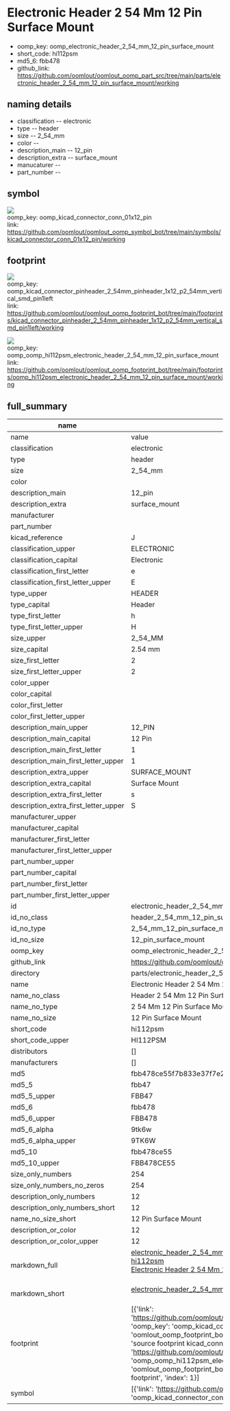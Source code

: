 # Electronic Header 2 54 Mm 12 Pin Surface Mount

  
* oomp_key: oomp_electronic_header_2_54_mm_12_pin_surface_mount 
* short_code: hi112psm
* md5_6: fbb478  
* github_link: https://github.com/oomlout/oomlout_oomp_part_src/tree/main/parts/electronic_header_2_54_mm_12_pin_surface_mount/working  
## naming details
* classification -- electronic
* type -- header
* size -- 2_54_mm
* color -- 
* description_main -- 12_pin
* description_extra -- surface_mount
* manucaturer -- 
* part_number -- 



## symbol

![](symbol/{index}/working/working_600.png)  
oomp_key: oomp_kicad_connector_conn_01x12_pin  
link: https://github.com/oomlout/oomlout_oomp_symbol_bot/tree/main/symbols/kicad_connector_conn_01x12_pin/working  

## footprint

![](footprint/{index}/working/working_600.png)  
oomp_key: oomp_kicad_connector_pinheader_2_54mm_pinheader_1x12_p2_54mm_vertical_smd_pin1left  
link: https://github.com/oomlout/oomlout_oomp_footprint_bot/tree/main/footprints/kicad_connector_pinheader_2_54mm_pinheader_1x12_p2_54mm_vertical_smd_pin1left/working  

![](footprint/{index}/working/working_600.png)  
oomp_key: oomp_oomp_hi112psm_electronic_header_2_54_mm_12_pin_surface_mount  
link: https://github.com/oomlout/oomlout_oomp_footprint_bot/tree/main/footprints/oomp_hi112psm_electronic_header_2_54_mm_12_pin_surface_mount/working  

## full_summary
| name | value | 
| --- | --- | 
| name | value | 
| classification | electronic | 
| type | header | 
| size | 2_54_mm | 
| color |  | 
| description_main | 12_pin | 
| description_extra | surface_mount | 
| manufacturer |  | 
| part_number |  | 
| kicad_reference | J | 
| classification_upper | ELECTRONIC | 
| classification_capital | Electronic | 
| classification_first_letter | e | 
| classification_first_letter_upper | E | 
| type_upper | HEADER | 
| type_capital | Header | 
| type_first_letter | h | 
| type_first_letter_upper | H | 
| size_upper | 2_54_MM | 
| size_capital | 2.54 mm | 
| size_first_letter | 2 | 
| size_first_letter_upper | 2 | 
| color_upper |  | 
| color_capital |  | 
| color_first_letter |  | 
| color_first_letter_upper |  | 
| description_main_upper | 12_PIN | 
| description_main_capital | 12 Pin | 
| description_main_first_letter | 1 | 
| description_main_first_letter_upper | 1 | 
| description_extra_upper | SURFACE_MOUNT | 
| description_extra_capital | Surface Mount | 
| description_extra_first_letter | s | 
| description_extra_first_letter_upper | S | 
| manufacturer_upper |  | 
| manufacturer_capital |  | 
| manufacturer_first_letter |  | 
| manufacturer_first_letter_upper |  | 
| part_number_upper |  | 
| part_number_capital |  | 
| part_number_first_letter |  | 
| part_number_first_letter_upper |  | 
| id | electronic_header_2_54_mm_12_pin_surface_mount | 
| id_no_class | header_2_54_mm_12_pin_surface_mount | 
| id_no_type | 2_54_mm_12_pin_surface_mount | 
| id_no_size | 12_pin_surface_mount | 
| oomp_key | oomp_electronic_header_2_54_mm_12_pin_surface_mount | 
| github_link | https://github.com/oomlout/oomlout_oomp_part_src/tree/main/parts/electronic_header_2_54_mm_12_pin_surface_mount/working | 
| directory | parts/electronic_header_2_54_mm_12_pin_surface_mount | 
| name | Electronic Header 2 54 Mm 12 Pin Surface Mount | 
| name_no_class | Header 2 54 Mm 12 Pin Surface Mount | 
| name_no_type | 2 54 Mm 12 Pin Surface Mount | 
| name_no_size | 12 Pin Surface Mount | 
| short_code | hi112psm | 
| short_code_upper | HI112PSM | 
| distributors | [] | 
| manufacturers | [] | 
| md5 | fbb478ce55f7b833e37f7e2e5a982737 | 
| md5_5 | fbb47 | 
| md5_5_upper | FBB47 | 
| md5_6 | fbb478 | 
| md5_6_upper | FBB478 | 
| md5_6_alpha | 9tk6w | 
| md5_6_alpha_upper | 9TK6W | 
| md5_10 | fbb478ce55 | 
| md5_10_upper | FBB478CE55 | 
| size_only_numbers | 254 | 
| size_only_numbers_no_zeros | 254 | 
| description_only_numbers | 12 | 
| description_only_numbers_short | 12 | 
| name_no_size_short | 12 Pin Surface Mount | 
| description_or_color | 12 | 
| description_or_color_upper | 12 | 
| markdown_full | [electronic_header_2_54_mm_12_pin_surface_mount](https://github.com/oomlout/oomlout_oomp_part_src/tree/main/parts/electronic_header_2_54_mm_12_pin_surface_mount/working)<br>[hi112psm](https://github.com/oomlout/oomlout_oomp_part_src/tree/main/parts/electronic_header_2_54_mm_12_pin_surface_mount/working)<br>[Electronic Header 2 54 Mm 12 Pin Surface Mount](https://github.com/oomlout/oomlout_oomp_part_src/tree/main/parts/electronic_header_2_54_mm_12_pin_surface_mount/working)<br><br> | 
| markdown_short | [electronic_header_2_54_mm_12_pin_surface_mount](https://github.com/oomlout/oomlout_oomp_part_src/tree/main/parts/electronic_header_2_54_mm_12_pin_surface_mount/working)<br><br> | 
| footprint | [{'link': 'https://github.com/oomlout/oomlout_oomp_footprint_bot/tree/main/foootprntss/kicad_connector_pinheader_2_54mm_pinheader_1x12_p2_54mm_vertical_smd_pin1left', 'oomp_key': 'oomp_kicad_connector_pinheader_2_54mm_pinheader_1x12_p2_54mm_vertical_smd_pin1left', 'directory': 'oomlout_oomp_footprint_bot/footprints/kicad_connector_pinheader_2_54mm_pinheader_1x12_p2_54mm_vertical_smd_pin1left//working/working.kicad_mod', 'note': 'source footprint kicad_connector_pinheader_2_54mm_pinheader_1x12_p2_54mm_vertical_smd_pin1left', 'index': 0}, {'link': 'https://github.com/oomlout/oomlout_oomp_footprint_bot/tree/main/foootprntss/oomp_hi112psm_electronic_header_2_54_mm_12_pin_surface_mount', 'oomp_key': 'oomp_oomp_hi112psm_electronic_header_2_54_mm_12_pin_surface_mount', 'directory': 'oomlout_oomp_footprint_bot/footprints/oomp_hi112psm_electronic_header_2_54_mm_12_pin_surface_mount//working/working.kicad_mod', 'note': 'oomp generated footprint', 'index': 1}] | 
| symbol | [{'link': 'https://github.com/oomlout/oomlout_oomp_symbol_bot/tree/main/symbols/kicad_connector_conn_01x12_pin', 'oomp_key': 'oomp_kicad_connector_conn_01x12_pin', 'directory': 'oomlout_oomp_symbol_bot/symbols/kicad_connector_conn_01x12_pin//working/working.kicad_sym', 'index': 0}] | 
